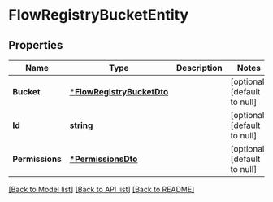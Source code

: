 # FlowRegistryBucketEntity

## Properties
Name | Type | Description | Notes
------------ | ------------- | ------------- | -------------
**Bucket** | [***FlowRegistryBucketDto**](FlowRegistryBucketDTO.md) |  | [optional] [default to null]
**Id** | **string** |  | [optional] [default to null]
**Permissions** | [***PermissionsDto**](PermissionsDTO.md) |  | [optional] [default to null]

[[Back to Model list]](../README.md#documentation-for-models) [[Back to API list]](../README.md#documentation-for-api-endpoints) [[Back to README]](../README.md)

